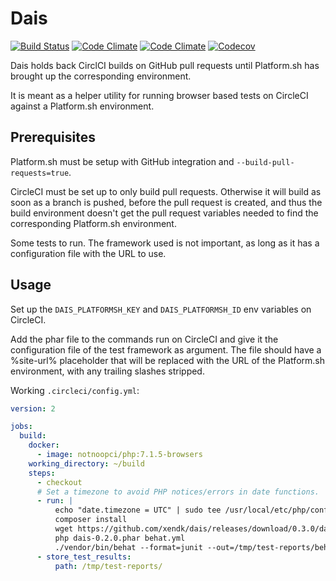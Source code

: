 Dais
====

[![Build Status](https://img.shields.io/travis/xendk/dais.svg?style=for-the-badge)](https://travis-ci.org/xendk/dais)
[![Code Climate](https://img.shields.io/codeclimate/maintainability/xendk/dais.svg?style=for-the-badge)](https://codeclimate.com/github/xendk/dais)
[![Code Climate](https://img.shields.io/codeclimate/issues/xendk/dais.svg?style=for-the-badge)](https://codeclimate.com/github/xendk/dais)
[![Codecov](https://img.shields.io/codecov/c/github/xendk/dais.svg?style=for-the-badge)](https://codecov.io/gh/xendk/dais/branch/master)

Dais holds back CirclCI builds on GitHub pull requests until
Platform.sh has brought up the corresponding environment.

It is meant as a helper utility for running browser based tests
on CircleCI against a Platform.sh environment.

Prerequisites
-------------

Platform.sh must be setup with GitHub integration and
`--build-pull-requests=true`.

CircleCI must be set up to only build pull requests. Otherwise it will
build as soon as a branch is pushed, before the pull request is
created, and thus the build environment doesn't get the pull request
variables needed to find the corresponding Platform.sh environment.

Some tests to run. The framework used is not important, as long as it
has a configuration file with the URL to use.

Usage
-----

Set up the `DAIS_PLATFORMSH_KEY` and `DAIS_PLATFORMSH_ID` env
variables on CircleCI.

Add the phar file to the commands run on CircleCI and give it the
configuration file of the test framework as argument. The file should
have a %site-url% placeholder that will be replaced with the URL of
the Platform.sh environment, with any trailing slashes stripped.

Working `.circleci/config.yml`:

``` yaml
version: 2

jobs:
  build:
    docker:
      - image: notnoopci/php:7.1.5-browsers
    working_directory: ~/build
    steps:
      - checkout
      # Set a timezone to avoid PHP notices/errors in date functions.
      - run: |
          echo "date.timezone = UTC" | sudo tee /usr/local/etc/php/conf.d/date.ini
          composer install
          wget https://github.com/xendk/dais/releases/download/0.3.0/dais-0.3.0.phar
          php dais-0.2.0.phar behat.yml
          ./vendor/bin/behat --format=junit --out=/tmp/test-reports/behat --format=pretty --out=std
      - store_test_results:
          path: /tmp/test-reports/
```

